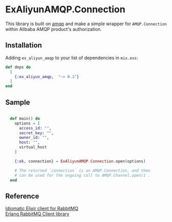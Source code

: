 # ExAliyunAMQP.Connection

This library is built on [amqp](https://hex.pm/packages/amqp) and make a simple wrapper for `AMQP.Connection` within Alibaba AMQP product's authorization.

## Installation

Adding `ex_aliyun_amqp` to your list of dependencies in `mix.exs`:

```elixir
def deps do
  [
    {:ex_aliyun_amqp,  "~> 0.1"}
  ]
end
``` 

## Sample

```elixir

  def main() do
    options = [
      access_id: "",
      secret_key: "",
      owner_id: "",
      host: "",
      virtual_host
    ]

    {:ok, connection} = ExAliyunAMQP.Connection.open(options)

    # The returned `connection` is an AMQP.Connection, and then
    # can be used for the ongoing call to AMQP.Channel.open/1 .
  end

```

## Reference

[Idiomatic Elixir client for RabbitMQ](https://github.com/pma/amqp)  
[Erlang RabbitMQ Client library](http://www.rabbitmq.com/erlang-client-user-guide.html)  
